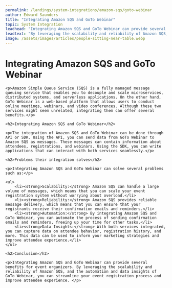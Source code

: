 ```yaml
---
permalink: /landings/system-integrations/amazon-sqs/goto-webinar
author: Edward Saunders
title: "Integrating Amazon SQS and GoTo Webinar"
topic: System Integration
leadhead: "Integrating Amazon SQS and GoTo Webinar can provide several benefits for event organizers"
leadtext: "By leveraging the scalability and reliability of Amazon SQS, and the automation and data insights of GoTo Webinar, you can streamline your event registration process and improve attendee experience."
image: /assets/images/articles/people-sitting-near-table.webp
---
```

<div class="arttext">
	<h1>Integrating Amazon SQS and GoTo Webinar</h1>

	<p>Amazon Simple Queue Service (SQS) is a fully managed message queuing service that enables you to decouple and scale microservices, distributed systems, and serverless applications. On the other hand, GoTo Webinar is a web-based platform that allows users to conduct online meetings, webinars, and video conferences. Although these two services might seem unrelated, integrating them can offer several benefits.</p>

	<h2>Integrating Amazon SQS and GoTo Webinar</h2>

	<p>The integration of Amazon SQS and GoTo Webinar can be done through API or SDK. Using the API, you can send data from GoTo Webinar to Amazon SQS as messages. These messages can contain information about attendees, registrations, and webinars. Using the SDK, you can write applications that can interact with both services seamlessly.</p>

	<h2>Problems their integration solves</h2>

	<p>Integrating Amazon SQS and GoTo Webinar can solve several problems such as:</p>

	<ul>
		<li><strong>Scalability:</strong> Amazon SQS can handle a large volume of messages, which means that you can scale your event registration system without worrying about overload.</li>
		<li><strong>Reliability:</strong> Amazon SQS provides reliable message delivery, which means that you can ensure that your registrants receive their confirmation emails and reminders.</li>
		<li><strong>Automation:</strong> By integrating Amazon SQS and GoTo Webinar, you can automate the process of sending confirmation emails and reminders, freeing up your time for other tasks.</li>
		<li><strong>Data Insights:</strong> With both services integrated, you can capture data on attendee behavior, registration history, and more. This data can be used to inform your marketing strategies and improve attendee experience.</li>
	</ul>

	<h2>Conclusion</h2>

	<p>Integrating Amazon SQS and GoTo Webinar can provide several benefits for event organizers. By leveraging the scalability and reliability of Amazon SQS, and the automation and data insights of GoTo Webinar, you can streamline your event registration process and improve attendee experience. </p>

</div>